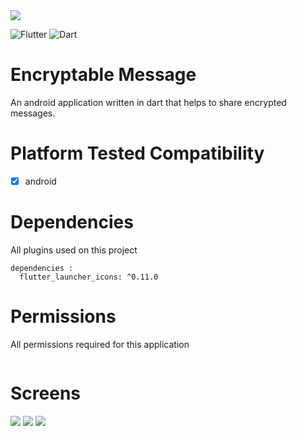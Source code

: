 <img src="assets/icon/banner.png"> 

![Flutter](https://img.shields.io/badge/Flutter-%2302569B.svg?style=for-the-badge&logo=Flutter&logoColor=white)
![Dart](https://img.shields.io/badge/dart-%230175C2.svg?style=for-the-badge&logo=dart&logoColor=white)

 # Encryptable Message
An android application written in dart that helps to share encrypted messages.

# Platform Tested Compatibility

- [x] android

# Dependencies
All plugins used on this project
```
dependencies :
  flutter_launcher_icons: ^0.11.0

```

# Permissions
All permissions required for this application
```

```

 # Screens
<img src="screens/screen_0.png"/>
<img src="screens/screen_1.png"/>
<img src="screens/screen_2.png"/>
